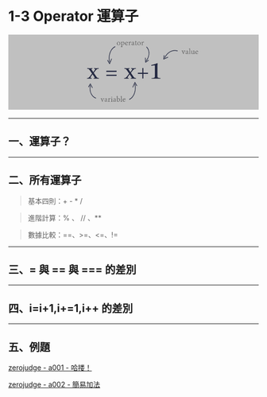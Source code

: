 # 1-3 Operator 運算子

![運算式示意圖](images/operator_python.png)

---

## **一、運算子？**
---
## **二、所有運算子**
> 基本四則：\+  \- \* /

> 進階計算：% 、 // 、\*\*

> 數據比較：==、>=、<=、!=
---
## **三、= 與 == 與 === 的差別**
---
## **四、i=i+1,i+=1,i++ 的差別**
---
## **五、例題**
[zerojudge - a001 - 哈搂！](https://zerojudge.tw/ShowProblem?problemid=a001)

[zerojudge - a002 - 簡易加法](https://zerojudge.tw/ShowProblem?problemid=a002)
